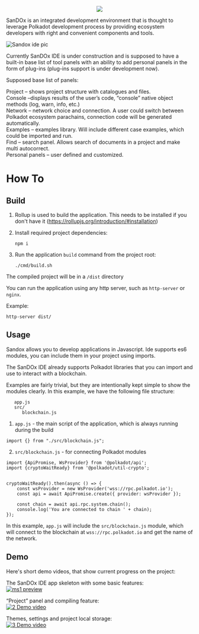 <p align="center">
<img src="https://github-production-user-asset-6210df.s3.amazonaws.com/130372146/279723964-56be4efe-9203-40bc-8116-ed0464f069ed.jpg" />
</p>


SanDOx is an integrated development environment that is thought to leverage Polkadot development process by providing ecosystem developers with right and convenient components and tools.

![Sandox ide pic](https://user-images.githubusercontent.com/130372146/234008638-f55a3bde-3482-41c5-9b40-6828128ee33d.png)

Currently SanDOx IDE is under construction and is supposed to have a built-in base list of tool panels with an ability to add personal panels in the form of plug-ins (plug-ins support is under development now).

Supposed base list of panels:

Project – shows project structure with catalogues and files.  
Console –displays results of the user’s code, “console” native object methods (log, warn, info, etc.)  
Network – network choice and connection. A user could switch between Polkadot ecosystem parachains, connection code will be generated automatically.  
Examples – examples library. Will include different case examples, which could be imported and run.  
Find – search panel. Allows search of documents in a project and make multi autocorrect.  
Personal panels – user defined and customized.

# How To
## Build

1) Rollup is used to build the application. This needs to be installed if you don't have it (https://rollupjs.org/introduction/#installation)

2) Install required project dependencies:

    `npm i`

3) Run the application `build` command from the project root:

    `./cmd/build.sh`

The compiled project will be in a `/dist` directory

You can run the application using any http server, such as `http-server` or `nginx`.

Example: 

   `http-server dist/`

## Usage

Sandox allows you to develop applications in Javascript. Ide supports es6 modules, you can include them in your project using imports.

The SanDOx IDE already supports Polkadot libraries that you can import and use to interact with a blockchain.

Examples are fairly trivial, but they are intentionally kept simple to show the modules clearly.
In this example, we have the following file structure:

```
   app.js
   src/
      blockchain.js
```

1)   `app.js` - the main script of the application, which is always running during the build

```import {} from "./src/blockchain.js";```

2)   `src/blockchain.js` - for connecting Polkadot modules

```
import {ApiPromise, WsProvider} from '@polkadot/api';
import {cryptoWaitReady} from '@polkadot/util-crypto';


cryptoWaitReady().then(async () => {
    const wsProvider = new WsProvider('wss://rpc.polkadot.io');
    const api = await ApiPromise.create({ provider: wsProvider }); 

    const chain = await api.rpc.system.chain();
    console.log('You are connected to chain ' + chain);
});
```

In this example, `app.js` will include the `src/blockchain.js` module, which will connect to the blockchain at `wss://rpc.polkadot.io` and get the name of the network.


## Demo

Here's short demo videos, that show current progress on the project:  

The SanDOx IDE app skeleton with some basic features:  
[![ms1 preview](http://i3.ytimg.com/vi/42MsyZh1HRg/hqdefault.jpg)](https://youtu.be/42MsyZh1HRg)

“Project” panel and compiling feature:  
[![2 Demo video](https://img.youtube.com/vi/jkzKwSGnxCg/hqdefault.jpg)](https://youtu.be/jkzKwSGnxCg)

Themes, settings and project local storage:  
[![3 Demo video](http://i3.ytimg.com/vi/feuukkLKpY0/hqdefault.jpg)](https://youtu.be/feuukkLKpY0)
